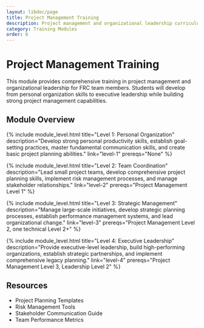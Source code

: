 ```yaml
---
layout: libdoc/page
title: Project Management Training
description: Project management and organizational leadership curriculum for FRC teams
category: Training Modules
order: 6
---
```


# Project Management Training

This module provides comprehensive training in project management and organizational leadership for FRC team members. Students will develop from personal organization skills to executive leadership while building strong project management capabilities.

## Module Overview

{% include module_level.html 
  title="Level 1: Personal Organization"
  description="Develop strong personal productivity skills, establish goal-setting practices, master fundamental communication skills, and create basic project planning abilities."
  link="level-1"
  prereqs="None" %}

{% include module_level.html 
  title="Level 2: Team Coordination"
  description="Lead small project teams, develop comprehensive project planning skills, implement risk management processes, and manage stakeholder relationships."
  link="level-2"
  prereqs="Project Management Level 1" %}

{% include module_level.html 
  title="Level 3: Strategic Management"
  description="Manage large-scale initiatives, develop strategic planning processes, establish performance management systems, and lead organizational change."
  link="level-3"
  prereqs="Project Management Level 2, one technical Level 2+" %}

{% include module_level.html 
  title="Level 4: Executive Leadership"
  description="Provide executive-level leadership, build high-performing organizations, establish strategic partnerships, and implement comprehensive legacy planning."
  link="level-4"
  prereqs="Project Management Level 3, Leadership Level 2" %}

## Resources
- Project Planning Templates
- Risk Management Tools
- Stakeholder Communication Guide
- Team Performance Metrics